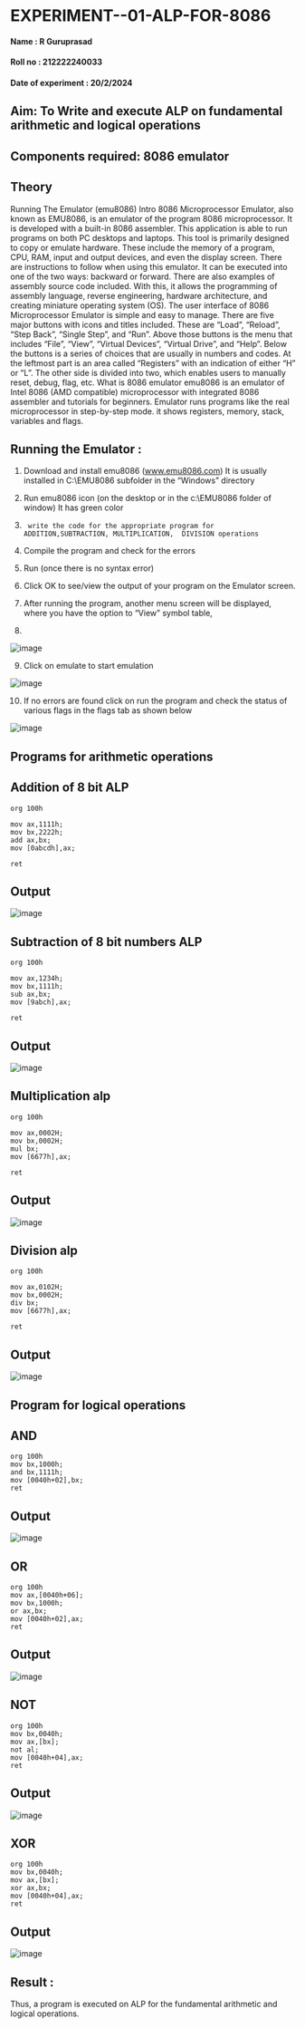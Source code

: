# EXPERIMENT--01-ALP-FOR-8086
#### Name : R Guruprasad 
#### Roll no : 212222240033
#### Date of experiment : 20/2/2024
## Aim: To Write and execute ALP on fundamental arithmetic and logical operations
## Components required: 8086  emulator 
## Theory 
Running The Emulator (emu8086) Intro 8086 Microprocessor Emulator, also known as EMU8086, is an emulator of the program 8086 microprocessor. It is developed with a built-in 8086 assembler. This application is able to run programs on both PC desktops and laptops. This tool is primarily designed to copy or emulate hardware. These include the memory of a program, CPU, RAM, input and output devices, and even the display screen. There are instructions to follow when using this emulator. It can be executed into one of the two ways: backward or forward. There are also examples of assembly source code included. With this, it allows the programming of assembly language, reverse engineering, hardware architecture, and creating miniature operating system (OS). The user interface of 8086 Microprocessor Emulator is simple and easy to manage. There are five major buttons with icons and titles included. These are “Load”, “Reload”, “Step Back”, “Single Step”, and “Run”. Above those buttons is the menu that includes “File”, “View”, “Virtual Devices”, “Virtual Drive”, and “Help”. Below the buttons is a series of choices that are usually in numbers and codes. At the leftmost part is an area called “Registers” with an indication of either “H” or “L”. The other side is divided into two, which enables users to manually reset, debug, flag, etc. What is 8086 emulator emu8086 is an emulator of Intel 8086 (AMD compatible) microprocessor with integrated 8086 assembler and tutorials for beginners. Emulator runs programs like the real microprocessor in step-by-step mode. it shows registers, memory, stack, variables and flags.


 ## Running the Emulator :
1.	Download and install emu8086 (www.emu8086.com) It is usually installed in C:\EMU8086 subfolder in the “Windows” directory
2.	  Run  emu8086 icon (on the desktop or in the c:\EMU8086 folder of window) It has green color 
 
 
3.		write the code for the appropriate program for ADDITION,SUBTRACTION, MULTIPLICATION,  DIVISION operations 

4.	 Compile the program and check for the errors 
5.	Run (once there is no syntax error) 

6.	Click OK to see/view the output of your program on the Emulator screen. 


7.	After running the program, another menu screen will be displayed, where you have the option to “View” symbol table,
8.	 


![image](https://user-images.githubusercontent.com/36288975/189273263-d65baae9-4b8f-4723-afb3-c0ffa4052b04.png)











9.	Click on emulate to start emulation 








![image](https://user-images.githubusercontent.com/36288975/189273273-9bb36ec1-e2e8-4892-8d35-37707332bfdc.png)








10.	If no errors are found click on run the program and check the status of various flags in the flags tab as shown below 






![image](https://user-images.githubusercontent.com/36288975/189273277-113a2a33-4a40-4ff8-95a5-ecd3a1f504fe.png)







## Programs for arithmetic  operations

## Addition  of 8 bit ALP 
```
org 100h

mov ax,1111h;
mov bx,2222h;
add ax,bx;  
mov [0abcdh],ax;
     
ret
```
## Output  
![image](https://github.com/R-Guruprasad/EXPERIMENT--01-ALP-FOR-8086/assets/119390308/82472ca8-2934-47cc-a893-b4deb0583d0d)

 
## Subtraction   of 8 bit numbers  ALP 
 ```
org 100h

mov ax,1234h;
mov bx,1111h;
sub ax,bx;
mov [9abch],ax;
     
ret
```
## Output  
![image](https://github.com/R-Guruprasad/EXPERIMENT--01-ALP-FOR-8086/assets/119390308/1cbb40ad-6e78-4fd5-9138-b284b8371805)

## Multiplication alp 
```
org 100h

mov ax,0002H;
mov bx,0002H;
mul bx;
mov [6677h],ax;
     
ret

```
 ## Output  
![image](https://github.com/R-Guruprasad/EXPERIMENT--01-ALP-FOR-8086/assets/119390308/5d0f887f-0ced-462d-9706-7928730291e1)

## Division alp 
```
org 100h

mov ax,0102H;
mov bx,0002H;
div bx;
mov [6677h],ax;
     
ret

```
## Output  
![image](https://github.com/R-Guruprasad/EXPERIMENT--01-ALP-FOR-8086/assets/119390308/c3251cd2-167f-4677-99e5-2e811ac6c99b)

## Program for logical operations
## AND
```
org 100h
mov bx,1000h;
and bx,1111h;
mov [0040h+02],bx;
ret
```
## Output
![image](https://github.com/R-Guruprasad/EXPERIMENT--01-ALP-FOR-8086/assets/119390308/ad1c29ea-dc79-4f07-961a-b241fdffb99e)

## OR
```
org 100h
mov ax,[0040h+06];
mov bx,1000h;
or ax,bx;
mov [0040h+02],ax;
ret
```

## Output
![image](https://github.com/R-Guruprasad/EXPERIMENT--01-ALP-FOR-8086/assets/119390308/1baa3385-8944-4a1c-b4af-0661283452bd)

## NOT
```
org 100h
mov bx,0040h;
mov ax,[bx]; 
not al;
mov [0040h+04],ax;
ret
```

## Output
![image](https://github.com/R-Guruprasad/EXPERIMENT--01-ALP-FOR-8086/assets/119390308/9f2e9918-5814-40f4-af5a-63debcad33b4)

## XOR
```
org 100h
mov bx,0040h;
mov ax,[bx]; 
xor ax,bx;
mov [0040h+04],ax;
ret
```

## Output
![image](https://github.com/R-Guruprasad/EXPERIMENT--01-ALP-FOR-8086/assets/119390308/39018f70-7414-48fd-8f60-2461251e2c0b)

## Result :

Thus, a program is executed on ALP for the fundamental arithmetic and logical operations.







